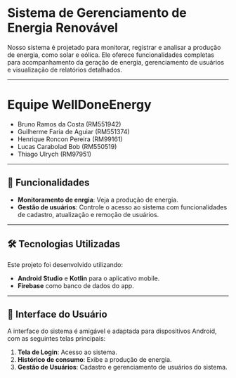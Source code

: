# Sistema de Gerenciamento de Energia Renovável

Nosso sistema é projetado para monitorar, registrar e analisar a produção de energia, como solar e eólica. Ele oferece funcionalidades completas para acompanhamento da geração de energia, gerenciamento de usuários e visualização de relatórios detalhados.

---

# Equipe WellDoneEnergy

- Bruno Ramos da Costa (RM551942)
- Guilherme Faria de Aguiar (RM551374)
- Henrique Roncon Pereira (RM99161)
- Lucas Carabolad Bob (RM550519)
- Thiago Ulrych (RM97951)

---

## 🚀 Funcionalidades

- **Monitoramento de enrgia**: Veja a produção de energia.
- **Gestão de usuários**: Controle o acesso ao sistema com funcionalidades de cadastro, atualização e remoção de usuários.

---

## 🛠️ Tecnologias Utilizadas

Este projeto foi desenvolvido utilizando:

- **Android Studio** e **Kotlin** para o aplicativo mobile.
- **Firebase** como banco de dados do app.

---

## 📱 Interface do Usuário

A interface do sistema é amigável e adaptada para dispositivos Android, com as seguintes telas principais:

1. **Tela de Login**: Acesso ao sistema.
2. **Histórico de consumo**: Exibe a produção de energia.
3. **Gestão de Usuários**: Cadastro e gerenciamento de usuários do sistema.


